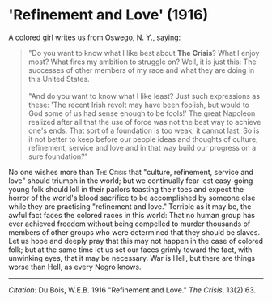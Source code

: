 <!--
title:   'Refinement and Love'
author:  Du Bois, W.E.B.
journal: The Crisis
year:    1916
volume:  13
issue:   2
pages:   63
-->
# 'Refinement and Love' (1916)

A colored girl writes us from Oswego, N. Y., saying:

> "Do you want to know what I like best about **The Crisis**? What I enjoy most? What fires my ambition to struggle on? Well, it is just this: The successes of other members of my race and what they are doing in this United States.   
> &nbsp;  
> "And do you want to know what I like least? Just such expressions as these: 'The recent Irish revolt may have been foolish, but would to God some of us had sense enough to be fools!' The great Napoleon realized after all that the use of force was not the best way to achieve one's ends. That sort of a foundation is too weak; it cannot last. So is it not better to keep before our people ideas and thoughts of culture, refinement, service and love and in that way build our progress on a sure foundation?"

No one wishes more than <span style="font-variant:small-caps;">The Crisis</span> that "culture, refinement, service and love" should triumph in the world; but we continually fear lest easy-going young folk should loll in their parlors toasting their toes and expect the horror of the world's blood sacrifice to be accomplished by someone else while they are practising "refinement and love." Terrible as it may be, the awful fact faces the colored races in this world: That no human group has ever achieved freedom without being compelled to murder thousands of members of other groups who were determined that they should be slaves. Let us hope and deeply pray that this may not happen in the case of colored folk; but at the same time let us set our faces grimly toward the fact, with unwinking eyes, that it may be necessary. War is Hell, but there are things worse than Hell, as every Negro knows.



______________
*Citation:* Du Bois, W.E.B. 1916  "Refinement and Love." *The Crisis*. 13(2):63.
